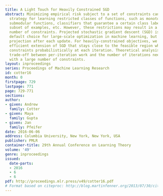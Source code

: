 ```yaml
---
title: A Light Touch for Heavily Constrained SGD
abstract: Minimizing empirical risk subject to a set of constraints can be a useful
  strategy for learning restricted classes of functions, such as monotonic functions,
  submodular functions, classifiers that guarantee a certain class label for some
  subset of examples, etc. However, these restrictions may result in a very large
  number of constraints. Projected stochastic gradient descent (SGD) is often the
  default choice for large-scale optimization in machine learning, but requires a
  projection after each update. For heavily-constrained objectives, we propose an
  efficient extension of SGD that stays close to the feasible region while only applying
  constraints probabilistically at each iteration. Theoretical analysis shows a compelling
  trade-off between per-iteration work and the number of iterations needed on problems
  with a large number of constraints.
layout: inproceedings
series: Proceedings of Machine Learning Research
id: cotter16
month: 0
firstpage: 729
lastpage: 771
page: 729-771
sections: 
author:
- given: Andrew
  family: Cotter
- given: Maya
  family: Gupta
- given: Jan
  family: Pfeifer
date: 2016-06-06
address: Columbia University, New York, New York, USA
publisher: PMLR
container-title: 29th Annual Conference on Learning Theory
volume: '49'
genre: inproceedings
issued:
  date-parts:
  - 2016
  - 6
  - 6
pdf: http://proceedings.mlr.press/v49/cotter16.pdf
# Format based on citeproc: http://blog.martinfenner.org/2013/07/30/citeproc-yaml-for-bibliographies/
---
```

